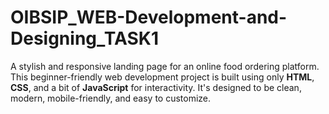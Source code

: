 # OIBSIP_WEB-Development-and-Designing_TASK1
A stylish and responsive landing page for an online food ordering platform. This beginner-friendly web development project is built using only **HTML**, **CSS**, and a bit of **JavaScript** for interactivity. It's designed to be clean, modern, mobile-friendly, and easy to customize.
